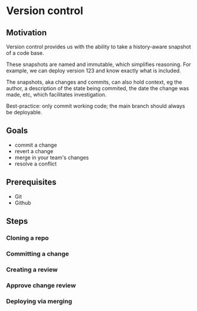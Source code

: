 # Version control

## Motivation

Version control provides us with the ability to take a history-aware snapshot of a code base.

These snapshots are named and immutable, which simplifies reasoning. For example, we can deploy version 123 and know exactly what is included.

The snapshots, aka changes and commits, can also hold context, eg the author, a description of the state being commited, the date the change was made, etc, which facilitates investigation.

Best-practice: only commit working code; the main branch should always be deployable.

## Goals

* commit a change
* revert a change
* merge in your team's changes
* resolve a conflict

## Prerequisites

* Git
* Github

## Steps

### Cloning a repo

### Committing a change

### Creating a review

### Approve change review

### Deploying via merging
